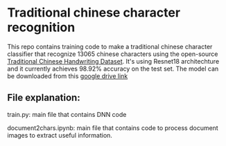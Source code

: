 # Traditional chinese character recognition

This repo contains training code to make a traditional chinese character classifier that recognize 13065 chinese characters using the open-source [Traditional Chinese Handwriting Dataset](https://github.com/AI-FREE-Team/Traditional-Chinese-Handwriting-Dataset.git). It's using Resnet18 architechture and it currently achieves 98.92% accuracy on the test set.
The model can be downloaded from this [google drive link](https://drive.google.com/file/d/1ngzmc3De8MGS8pmOO0XPV1LwjrMry98E/view?usp=sharing)

## File explanation:

train.py: main file that contains DNN code

document2chars.ipynb: main file that contains code to process document images to extract useful information.

